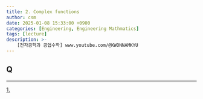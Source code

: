 ```yaml
---
title: 2. Complex functions
author: csm
date: 2025-01-08 15:33:00 +0900
categories: [Engineering, Engineering Mathmatics]
tags: [lecture]
description: >-
    [전자공학과 공업수학] www.youtube.com/@KWONNAMKYU
---
```


## Q
---
<span id="q1"></span> [1.](#a1) 